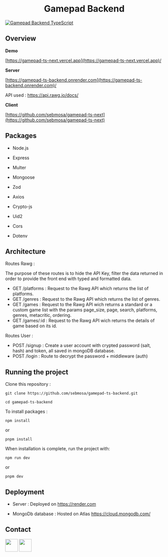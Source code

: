<h1  align="center">Gamepad Backend</h1>

<a  href="https://gamepad-ts-next.vercel.app"><img  src="https://res.cloudinary.com/dr9kwlfuq/image/upload/v1683563128/Gamepad_TS_Backend/gtb-homepage-games-added_fn5zzx.jpg"  title="Gamepad Backend TypeScript"  alt="Gamepad Backend TypeScript"></a>

## Overview

**Demo**

<a  href="https://gamepad-ts-next.vercel.app"  target="_blank"> [https://gamepad-ts-next.vercel.app](https://gamepad-ts-next.vercel.app)/</a>

**Server**

<a  href="https://gamepad-ts-backend.onrender.com"  target="_blank"> [https://gamepad-ts-backend.onrender.com](https://gamepad-ts-backend.onrender.com)/</a>

API used : https://api.rawg.io/docs/

**Client**

<a  href="https://github.com/sebmosa/gamepad-ts-next"  target="_blank"> [https://github.com/sebmosa/gamepad-ts-next](https://github.com/sebmosa/gamepad-ts-next)</a>

## Packages

- Node.js

- Express

- Multer

- Mongoose

- Zod

- Axios

- Crypto-js

- Uid2

- Cors

- Dotenv

## Architecture

Routes Rawg :

The purpose of these routes is to hide the API Key, filter the data returned in order to provide the front end with typed and formatted data.

- GET /platforms : Request to the Rawg API which returns the list of platforms.
- GET /genres : Request to the Rawg API which returns the list of genres.
- GET /games : Request to the Rawg API wich returns a standard or a custom game list with the params page_size, page, search, platforms, genres, metacritic, ordering.
- GET /games/:id : Request to the Rawg API wich returns the details of game based on its id.

Routes User :

- POST /signup : Create a user account with crypted password (salt, hash) and token, all saved in mongoDB database.
- POST /login : Route to decrypt the password + middleware (auth)

## Running the project

Clone this repository :

```
git clone https://github.com/sebmosa/gamepad-ts-backend.git

cd gamepad-ts-backend
```

To install packages :

```
npm install
```

or

```
pnpm install
```

When installation is complete, run the project with:

```
npm run dev
```

or

```
pnpm dev
```

## Deployment

- Server : Deployed on https://render.com

- MongoDb database : Hosted on Atlas https://cloud.mongodb.com/

## Contact

<a  href="https://www.linkedin.com/in/s%C3%A9bastien-mosagna-85a1a29/"  target="_blank"> <img src="https://res.cloudinary.com/dr9kwlfuq/image/upload/v1683577491/Gamepad_TS_Backend/LI-In-Bug_afyv46.png"
width="40"
/></a>
<a  href="mailto:sebmosa@gmail.com"  target="_blank"> <img src="https://res.cloudinary.com/dr9kwlfuq/image/upload/v1683577816/Gamepad_TS_Backend/Gmail_icon_ptcfsz.png"
width="40"
/></a>
